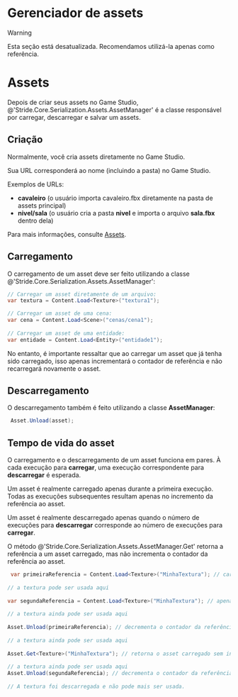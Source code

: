 # Gerenciador de assets

> [!Warning]
> Esta seção está desatualizada. Recomendamos utilizá-la apenas como referência.

# Assets

Depois de criar seus assets no Game Studio, @'Stride.Core.Serialization.Assets.AssetManager' é a classe responsável por carregar, descarregar e salvar um assets.

## Criação

Normalmente, você cria assets diretamente no Game Studio.

Sua URL corresponderá ao nome (incluindo a pasta) no Game Studio.

Exemplos de URLs:

- **cavaleiro** (o usuário importa cavaleiro.fbx diretamente na pasta de assets principal)
- **nivel/sala** (o usuário cria a pasta **nivel** e importa o arquivo **sala.fbx** dentro dela)

Para mais informações, consulte [Assets](../../game-studio/assets.md).

## Carregamento

O carregamento de um asset deve ser feito utilizando a classe @'Stride.Core.Serialization.Assets.AssetManager':

```cs
// Carregar um asset diretamente de um arquivo:
var textura = Content.Load<Texture>("textura1");

// Carregar um asset de uma cena:
var cena = Content.Load<Scene>("cenas/cena1");
 
// Carregar um asset de uma entidade:
var entidade = Content.Load<Entity>("entidade1");
```

No entanto, é importante ressaltar que ao carregar um asset que já tenha sido carregado, isso apenas incrementará o contador de referência e não recarregará novamente o asset.

## Descarregamento

O descarregamento também é feito utilizando a classe **AssetManager**:

```cs
 Asset.Unload(asset);
```


## Tempo de vida do asset

O carregamento e o descarregamento de um asset funciona em pares. À cada execução para **carregar**, uma execução correspondente para **descarregar** é esperada.

Um asset é realmente carregado apenas durante a primeira execução. Todas as execuções subsequentes resultam apenas no incremento da referência ao asset.

Um asset é realmente descarregado apenas quando o número de execuções para **descarregar** corresponde ao número de execuções para **carregar**.

O método @'Stride.Core.Serialization.Assets.AssetManager.Get' retorna a referência a um asset carregado, mas não incrementa o contador da referência ao asset.

```cs
 var primeiraReferencia = Content.Load<Texture>("MinhaTextura"); // carrega o asset e incrementa o contador da referência (contagem da referência = 1)
 
// a textura pode ser usada aqui
 
var segundaReferencia = Content.Load<Texture>("MinhaTextura"); // apenas incrementa o contador da referência (contagem da referência = 2)
 
// a textura ainda pode ser usada aqui
 
Asset.Unload(primeiraReferencia); // decrementa o contador da referência (contagem da referência = 1)
 
// a textura ainda pode ser usada aqui
 
Asset.Get<Texture>("MinhaTextura"); // retorna o asset carregado sem incrementar o contador da referência (contagem da referência = 1)
 
// a textura ainda pode ser usada aqui
Asset.Unload(segundaReferencia); // decrementa o contador da referência e descarrega o asset (contagem da referência = 0)
 
// A textura foi descarregada e não pode mais ser usada.
```


